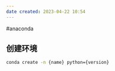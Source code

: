 ```yaml
---
date created: 2023-04-22 10:54
---
```


#anaconda

## 创建环境

```sh
conda create -n {name} python={version}
```


